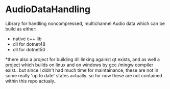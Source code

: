 # AudioDataHandling
Library for handling noncompressed, multichannel Audio data which can be build as either:

- native c++ lib
- dll for dotnet48
- dll for dotnet50

*there also a project for building dll linking against qt exists, and as well a project which builds on linux and on windows by gcc /mingw compiler exist.. but since I didn't had much time for maintainance, these are not in some really 'up to date' states actually. so for now these are not contained within this repo actualy..      
